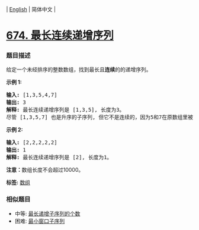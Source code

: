 | [English](README_EN.md) | 简体中文 |

# [674. 最长连续递增序列](https://leetcode-cn.com/problems/longest-continuous-increasing-subsequence)
 ### 题目描述
<p>给定一个未经排序的整数数组，找到最长且<strong>连续</strong>的的递增序列。</p>

<p><strong>示例 1:</strong></p>

<pre>
<strong>输入:</strong> [1,3,5,4,7]
<strong>输出:</strong> 3
<strong>解释:</strong> 最长连续递增序列是 [1,3,5], 长度为3。
尽管 [1,3,5,7] 也是升序的子序列, 但它不是连续的，因为5和7在原数组里被4隔开。 
</pre>

<p><strong>示例 2:</strong></p>

<pre>
<strong>输入:</strong> [2,2,2,2,2]
<strong>输出:</strong> 1
<strong>解释:</strong> 最长连续递增序列是 [2], 长度为1。
</pre>

<p><strong>注意：</strong>数组长度不会超过10000。</p>

**标签:**  [数组](https://leetcode-cn.com/tag/array) 
 ### 相似题目
- 中等:	[最长递增子序列的个数](https://leetcode-cn.com/problems/number-of-longest-increasing-subsequence) 
- 困难:	[最小窗口子序列](https://leetcode-cn.com/problems/minimum-window-subsequence) 
